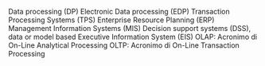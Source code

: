 
Data processing (DP)
Electronic Data processing (EDP) 
Transaction Processing Systems (TPS) 
Enterprise Resource Planning (ERP)
Management Information Systems (MIS) 
Decision support systems (DSS), data or model based 
Executive Information System (EIS)
OLAP: Acronimo di On-Line Analytical Processing
OLTP: Acronimo di On-Line Transaction Processing